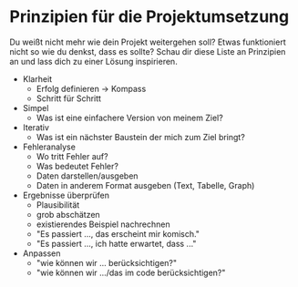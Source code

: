 # Prinzipien für die Projektumsetzung

Du weißt nicht mehr wie dein Projekt weitergehen soll?
Etwas funktioniert nicht so wie du denkst, dass es sollte?
Schau dir diese Liste an Prinzipien an und lass dich zu einer Lösung inspirieren.

- Klarheit
	- Erfolg definieren -> Kompass
	- Schritt für Schritt
- Simpel
	- Was ist eine einfachere Version von meinem Ziel?
- Iterativ
	- Was ist ein nächster Baustein der mich zum Ziel bringt?
- Fehleranalyse
	- Wo tritt Fehler auf?
	- Was bedeutet Fehler?
	- Daten darstellen/ausgeben
	- Daten in anderem Format ausgeben (Text, Tabelle, Graph)
- Ergebnisse überprüfen
	- Plausibilität
	- grob abschätzen
	- existierendes Beispiel nachrechnen
	- "Es passiert ..., das erscheint mir komisch."
	- "Es passiert ..., ich hatte erwartet, dass ..."
- Anpassen
	- "wie können wir ... berücksichtigen?"
	- "wie können wir .../das im code berücksichtigen?"
